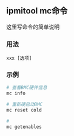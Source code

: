 ## ipmitool mc命令
这里写命令的简单说明

### 用法
```
xxx [选项]
```

### 示例
```sh
# 查看BMC硬件信息
mc info

# 重新硬启动BMC
mc reset cold

#
mc getenables
```
